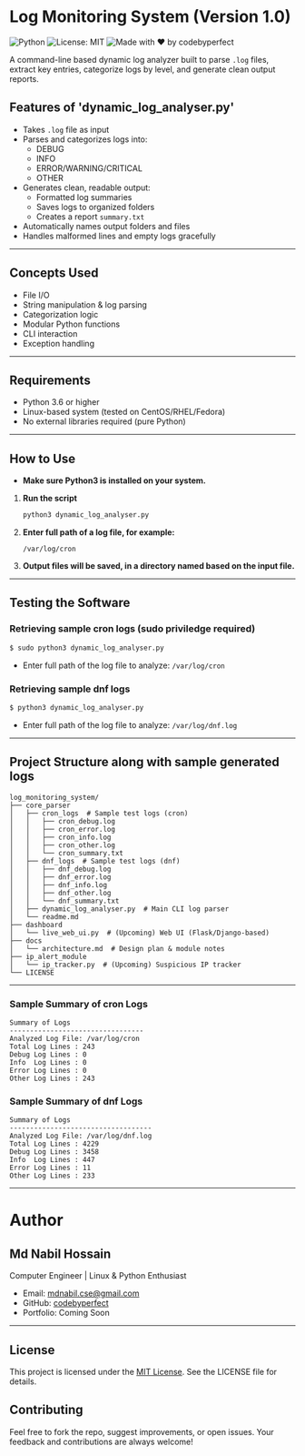# Log Monitoring System (Version 1.0)
![Python](https://img.shields.io/badge/python-3.6%2B-blue)
![License: MIT](https://img.shields.io/badge/License-MIT-yellow.svg)
![Made with ❤️ by codebyperfect](https://img.shields.io/badge/Made%20with-%E2%9D%A4%EF%B8%8F%20by%20codebyperfect-001f3f)


A command-line based dynamic log analyzer built to parse `.log` files, extract key entries, categorize logs by level, and generate clean output reports.

## Features of 'dynamic_log_analyser.py'
- Takes `.log` file as input
- Parses and categorizes logs into:
  - DEBUG
  - INFO
  - ERROR/WARNING/CRITICAL
  - OTHER
- Generates clean, readable output:
  - Formatted log summaries
  - Saves logs to organized folders
  - Creates a report `summary.txt`
- Automatically names output folders and files
- Handles malformed lines and empty logs gracefully
---
## Concepts Used
- File I/O
- String manipulation & log parsing
- Categorization logic
- Modular Python functions
- CLI interaction
- Exception handling
---
## Requirements
- Python 3.6 or higher
- Linux-based system (tested on CentOS/RHEL/Fedora)
- No external libraries required (pure Python)
---
## How to Use
+ **Make sure Python3 is installed on your system.**

1. **Run the script**  
   ```bash
   python3 dynamic_log_analyser.py
   ```	
2. **Enter full path of a log file, for example:**
   ```
   /var/log/cron
   ```
4. **Output files will be saved, in a directory named based on the input file.**
---
## Testing the Software
### Retrieving sample cron logs (sudo priviledge required)
```bash
$ sudo python3 dynamic_log_analyser.py 
```
+ Enter full path of the log file to analyze: ```/var/log/cron```

### Retrieving sample dnf logs
```bash 
$ python3 dynamic_log_analyser.py 
```
+ Enter full path of the log file to analyze: ```/var/log/dnf.log```

---
## Project Structure along with sample generated logs
```
log_monitoring_system/
├── core_parser
│   ├── cron_logs  # Sample test logs (cron)
│   │   ├── cron_debug.log
│   │   ├── cron_error.log
│   │   ├── cron_info.log
│   │   ├── cron_other.log
│   │   └── cron_summary.txt
│   ├── dnf_logs  # Sample test logs (dnf)
│   │   ├── dnf_debug.log
│   │   ├── dnf_error.log
│   │   ├── dnf_info.log
│   │   ├── dnf_other.log
│   │   └── dnf_summary.txt
│   ├── dynamic_log_analyser.py  # Main CLI log parser
│   └── readme.md
├── dashboard
│   └── live_web_ui.py  # (Upcoming) Web UI (Flask/Django-based)
├── docs
│   └── architecture.md  # Design plan & module notes
├── ip_alert_module
│   └── ip_tracker.py  # (Upcoming) Suspicious IP tracker
└── LICENSE
```
---

### Sample Summary of cron Logs
```
Summary of Logs
---------------------------------
Analyzed Log File: /var/log/cron
Total Log Lines : 243
Debug Log Lines : 0
Info  Log Lines : 0
Error Log Lines : 0
Other Log Lines : 243
```
### Sample Summary of dnf Logs
```
Summary of Logs
-----------------------------------
Analyzed Log File: /var/log/dnf.log
Total Log Lines : 4229
Debug Log Lines : 3458
Info  Log Lines : 447
Error Log Lines : 11
Other Log Lines : 233
```
---
# Author
## Md Nabil Hossain
Computer Engineer | Linux & Python Enthusiast
- Email: mdnabil.cse@gmail.com
- GitHub: [codebyperfect](https://github.com/codebyperfect)
- Portfolio: Coming Soon
---

## License
This project is licensed under the [MIT License](LICENSE). See the LICENSE file for details.

## Contributing
Feel free to fork the repo, suggest improvements, or open issues.
Your feedback and contributions are always welcome!
